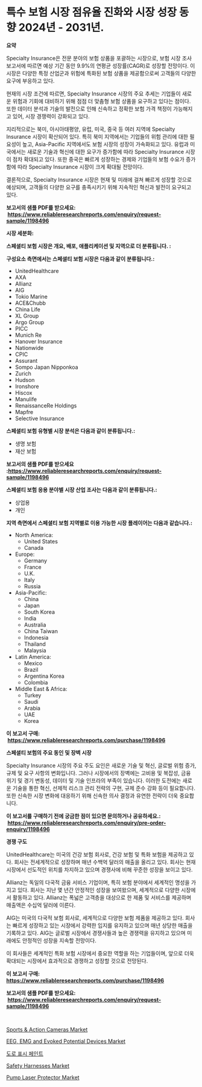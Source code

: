 <p><h1>특수 보험 시장 점유율 진화와 시장 성장 동향 2024년 - 2031년.</h1></p><p><strong>요약</strong></p>
<p><p>Specialty Insurance은 전문 분야의 보험 상품을 포괄하는 시장으로, 보험 시장 조사 보고서에 따르면 예상 기간 동안 9.9%의 연평균 성장률(CAGR)로 성장할 전망이다. 이 시장은 다양한 특정 산업군과 위험에 특화된 보험 상품을 제공함으로써 고객들의 다양한 요구에 부응하고 있다.</p><p>현재의 시장 조건에 따르면, Specialty Insurance 시장의 주요 추세는 기업들이 새로운 위험과 기회에 대비하기 위해 점점 더 맞춤형 보험 상품을 요구하고 있다는 점이다. 또한 데이터 분석과 기술의 발전으로 인해 신속하고 정확한 보험 가격 책정이 가능해지고 있어, 시장 경쟁력이 강화되고 있다.</p><p>지리적으로는 북미, 아시아태평양, 유럽, 미국, 중국 등 여러 지역에 Specialty Insurance 시장이 확산되어 있다. 특히 북미 지역에서는 기업들의 위험 관리에 대한 필요성이 높고, Asia-Pacific 지역에서도 보험 시장의 성장이 가속화되고 있다. 유럽과 미국에서는 새로운 기술과 혁신에 대한 요구가 증가함에 따라 Specialty Insurance 시장이 점차 확대되고 있다. 또한 중국은 빠르게 성장하는 경제와 기업들의 보험 수요가 증가함에 따라 Specialty Insurance 시장이 크게 확대될 전망이다.</p><p>결론적으로, Specialty Insurance 시장은 현재 및 미래에 걸쳐 빠르게 성장할 것으로 예상되며, 고객들의 다양한 요구를 충족시키기 위해 지속적인 혁신과 발전이 요구되고 있다.</p></p>
<p><strong>보고서의 샘플 PDF를 받으세요: &nbsp;<a href="https://www.reliableresearchreports.com/enquiry/request-sample/1198496">https://www.reliableresearchreports.com/enquiry/request-sample/1198496</a></strong></p>
<p><strong>시장 세분화:</strong></p>
<p><strong> 스페셜티 보험 시장은 개요, 배포, 애플리케이션 및 지역으로 더 분류됩니다. :</strong></p>
<p><strong>구성요소 측면에서는 스페셜티 보험 시장은 다음과 같이 분류됩니다.:</strong></p>
<p><ul><li>UnitedHealthcare</li><li>AXA</li><li>Allianz</li><li>AIG</li><li>Tokio Marine</li><li>ACE&Chubb</li><li>China Life</li><li>XL Group</li><li>Argo Group</li><li>PICC</li><li>Munich Re</li><li>Hanover Insurance</li><li>Nationwide</li><li>CPIC</li><li>Assurant</li><li>Sompo Japan Nipponkoa</li><li>Zurich</li><li>Hudson</li><li>Ironshore</li><li>Hiscox</li><li>Manulife</li><li>RenaissanceRe Holdings</li><li>Mapfre</li><li>Selective Insurance</li></ul></p>
<p><strong> 스페셜티 보험 유형별 시장 분석은 다음과 같이 분류됩니다.:</strong></p>
<p><ul><li>생명 보험</li><li>재산 보험</li></ul></p>
<p><strong>보고서의 샘플 PDF를 받으세요 :<a href="https://www.reliableresearchreports.com/enquiry/request-sample/1198496">https://www.reliableresearchreports.com/enquiry/request-sample/1198496</a></strong></p>
<p><strong> 스페셜티 보험 응용 분야별 시장 산업 조사는 다음과 같이 분류됩니다.:</strong></p>
<p><ul><li>상업용</li><li>개인</li></ul></p>
<p><strong>지역 측면에서 스페셜티 보험 지역별로 이용 가능한 시장 플레이어는 다음과 같습니다.:</strong></p>
<p><ul>
    <li>
        North America:
        <ul>
            <li>United States</li>
            <li>Canada</li>
        </ul>
    </li>
    <li>
        Europe:
        <ul>
            <li>Germany</li>
            <li>France</li>
            <li>U.K.</li>
            <li>Italy</li>
            <li>Russia</li>
        </ul>
    </li>
    <li>
        Asia-Pacific:
        <ul>
            <li>China</li>
            <li>Japan</li>
            <li>South Korea</li>
            <li>India</li>
            <li>Australia</li>
            <li>China Taiwan</li>
            <li>Indonesia</li>
            <li>Thailand</li>
            <li>Malaysia</li>
        </ul>
    </li>
    <li>
        Latin America:
        <ul>
            <li>Mexico</li>
            <li>Brazil</li>
            <li>Argentina Korea</li>
            <li>Colombia</li>
        </ul>
    </li>
    <li>
        Middle East & Africa:
        <ul>
            <li>Turkey</li>
            <li>Saudi</li>
            <li>Arabia</li>
            <li>UAE</li>
            <li>Korea</li>
        </ul>
    </li>
    </ul></p>
<p><strong>이 보고서 구매: &nbsp;<a href="https://www.reliableresearchreports.com/purchase/1198496">https://www.reliableresearchreports.com/purchase/1198496</a></strong></p>
<p><strong>스페셜티 보험의 주요 동인 및 장벽 시장</strong></p>
<p><p>Specialty Insurance 시장의 주요 주도 요인은 새로운 기술 및 혁신, 글로벌 위험 증가, 규제 및 요구 사항의 변화입니다. 그러나 시장에서의 장벽에는 고비용 및 복잡성, 금융 위기 및 경기 변동성, 데이터 및 기술 인프라의 부족이 있습니다. 이러한 도전에는 새로운 기술을 통한 혁신, 선제적 리스크 관리 전략의 구현, 규제 준수 강화 등이 필요합니다. 또한 신속한 시장 변화에 대응하기 위해 신속한 의사 결정과 유연한 전략이 더욱 중요합니다.</p></p>
<p><strong>이 보고서를 구매하기 전에 궁금한 점이 있으면 문의하거나 공유하세요.: &nbsp;<a href="https://www.reliableresearchreports.com/enquiry/pre-order-enquiry/1198496">https://www.reliableresearchreports.com/enquiry/pre-order-enquiry/1198496</a></strong></p>
<p><strong>경쟁 구도</strong></p>
<p><p>UnitedHealthcare는 미국의 건강 보험 회사로, 건강 보험 및 특화 보험을 제공하고 있다. 회사는 전세계적으로 성장하며 매년 수백억 달러의 매출을 올리고 있다. 회사는 현재 시장에서 선도적인 위치를 차지하고 있으며 경쟁사에 비해 꾸준한 성장을 보이고 있다.</p><p>Allianz는 독일의 다국적 금융 서비스 기업이며, 특히 보험 분야에서 세계적인 명성을 가지고 있다. 회사는 지난 몇 년간 안정적인 성장을 보여왔으며, 세계적으로 다양한 시장에서 활동하고 있다. Allianz는 폭넓은 고객층을 대상으로 한 제품 및 서비스를 제공하며 매출액은 수십억 달러에 이른다.</p><p>AIG는 미국의 다국적 보험 회사로, 세계적으로 다양한 보험 제품을 제공하고 있다. 회사는 빠르게 성장하고 있는 시장에서 강력한 입지를 유지하고 있으며 매년 상당한 매출을 기록하고 있다. AIG는 글로벌 시장에서 경쟁사들과 높은 경쟁력을 유지하고 있으며 미래에도 안정적인 성장을 지속할 전망이다.</p><p>이 회사들은 세계적인 특화 보험 시장에서 중요한 역할을 하는 기업들이며, 앞으로 더욱 확대되는 시장에서 효과적으로 경쟁하고 성장할 것으로 전망된다.</p></p>
<p><strong>이 보고서 구매: &nbsp; <a href="https://www.reliableresearchreports.com/purchase/1198496">https://www.reliableresearchreports.com/purchase/1198496</a></strong></p>
<p><strong>보고서의 샘플 PDF를 받으세요: &nbsp;<a href="https://www.reliableresearchreports.com/enquiry/request-sample/1198496">https://www.reliableresearchreports.com/enquiry/request-sample/1198496</a></strong><strong></strong></p>
<p>&nbsp;</p>
<p><p><a href="https://forested-sushi-9b0.notion.site/Sports-Action-Cameras-Market-Offer-Valuable-Insights-into-Market-Size-Market-Share-Market-Trends-a78f75af91b94ea88f46f1eca460a0df">Sports & Action Cameras Market</a></p><p><a href="https://issuu.com/reportprime-2/docs/eeg-emg-and-evoked-potential-devices-market-size-2">EEG, EMG and Evoked Potential Devices Market</a></p><p><a href="https://github.com/fredrickeglers/Market-Research-Report-List-1/blob/main/8119125188049.md">도로 표시 페인트</a></p><p><a href="https://summer-dogwood-3e9.notion.site/Safety-Harnesses-Market-Research-Report-Reveals-The-Latest-Trends-And-Opportunities-of-this-Market-f-59ca292e3b6c4f7caddbebcc9bc0bc47">Safety Harnesses Market</a></p><p><a href="https://view.publitas.com/reportprime-1/pump-laser-protector-market-size-growing-and-forecasted-for-period-from-2024-2031-and-provides-complete-market-analysis-of-this-market/">Pump Laser Protector Market</a></p></p>